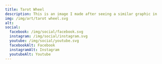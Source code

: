 ```yaml
---
title: Tarot Wheel
description: This is an image I made after seeing a similar graphic in the book Chicken Qaballah by Lon Milo Duquette. It gives you an at a glance relation between tarot and astrology. I recently got a new deck that did not have these associations on them so I made this as a print out I could fold and keep with my deck.
img: /img/art/tarot wheel.svg
alt: 
social:
  facebook: /img/social/facebook.svg
  instagram: /img/social/instagram.svg
  youtube: /img/social/youtube.svg
  facebookAlt: Facebook
  instagramAlt: Instagram
  youtubeAlt: Youtube
---
```

